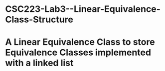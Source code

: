 # CSC223-Lab3--Linear-Equivalence-Class-Structure
# A Linear Equivalence Class to store Equivalence Classes implemented with a linked list
